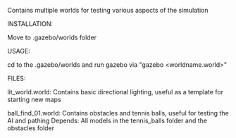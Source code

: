 Contains multiple worlds for testing various aspects of the simulation

INSTALLATION:

Move to .gazebo/worlds folder

USAGE:

cd to the .gazebo/worlds and run gazebo via "gazebo <worldname.world>"

FILES:

lit_world.world: Contains basic directional lighting, useful as a template for starting new maps

ball_find_01.world: Contains obstacles and tennis balls, useful for testing the AI and pathing
	Depends:
	All models in the tennis_balls folder and the obstacles folder
